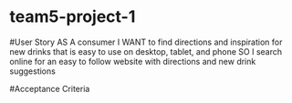 # team5-project-1

#User Story
AS A consumer
I WANT to find directions and inspiration for new drinks that is easy to use on desktop, tablet, and phone
SO I search online for an easy to follow website with directions and new drink suggestions

#Acceptance Criteria